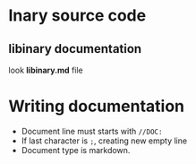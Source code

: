 # Inary source code

## libinary documentation
look **libinary.md** file

# Writing documentation

* Document line must starts with `//DOC:`
* If last character is `;`, creating new empty line
* Document type is markdown.
